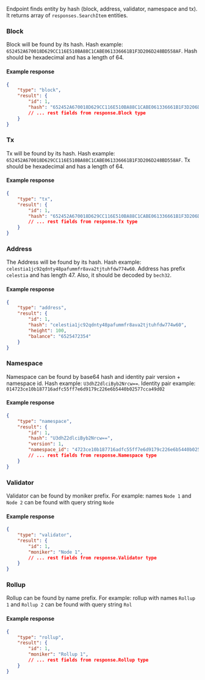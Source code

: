 Endpoint finds entity by hash (block, address, validator, namespace and tx). It returns array of `responses.SearchItem` entities.

### Block

Block will be found by its hash. Hash example: `652452A670018D629CC116E510BA88C1CABE061336661B1F3D206D248BD558AF`.
Hash should be hexadecimal and has a length of 64.

#### Example response 

```json
{
    "type": "block",
    "result": {
        "id": 1,
        "hash": "652452A670018D629CC116E510BA88C1CABE061336661B1F3D206D248BD558AF",
        // ... rest fields from response.Block type
    }
}
```

### Tx

Tx will be found by its hash. Hash example: `652452A670018D629CC116E510BA88C1CABE061336661B1F3D206D248BD558AF`.
Tx should be hexadecimal and has a length of 64.

#### Example response 

```json
{
    "type": "tx",
    "result": {
        "id": 1,
        "hash": "652452A670018D629CC116E510BA88C1CABE061336661B1F3D206D248BD558AF",
        // ... rest fields from response.Tx type
    }
}
```

### Address

The Address will be found by its hash.
Hash example: `celestia1jc92qdnty48pafummfr8ava2tjtuhfdw774w60`.
Address has prefix `celestia` and has length 47.
Also, it should be decoded by `bech32`.

#### Example response 

```json
{
    "type": "address",
    "result": {
        "id": 1,
        "hash": "celestia1jc92qdnty48pafummfr8ava2tjtuhfdw774w60",
        "height": 100,
        "balance": "6525472354"
    }
}
```

### Namespace

Namespace can be found by base64 hash and identity pair version + namespace id. 
Hash example: `U3dhZ2dlciByb2Nrcw==`. 
Identity pair example: `014723ce10b187716adfc55ff7e6d9179c226e6b5440b02577cca49d02`

#### Example response 

```json
{
    "type": "namespace",
    "result": {
        "id": 1,
        "hash": "U3dhZ2dlciByb2Nrcw==",
        "version": 1,
        "namespace_id": "4723ce10b187716adfc55ff7e6d9179c226e6b5440b02577cca49d02"
        // ... rest fields from response.Namespace type
    }
}
```

### Validator

Validator can be found by moniker prefix. 
For example: names `Node 1` and `Node 2` can be found with query string `Node`

#### Example response 

```json
{
    "type": "validator",
    "result": {
        "id": 1,
        "moniker": "Node 1",
        // ... rest fields from response.Validator type
    }
}
```

### Rollup

Rollup can be found by name prefix. 
For example: rollup with names `Rollup 1` and `Rollup 2` can be found with query string `Rol`

#### Example response 

```json
{
    "type": "rollup",
    "result": {
        "id": 1,
        "moniker": "Rollup 1",
        // ... rest fields from response.Rollup type
    }
}
```